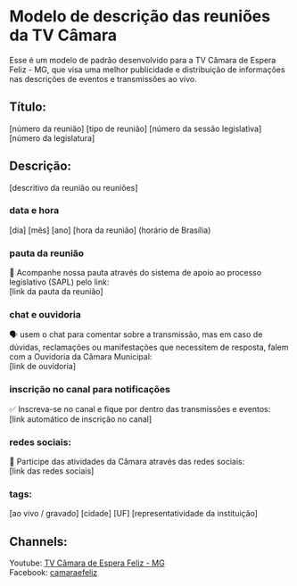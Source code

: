 # Modelo de descrição das reuniões da TV Câmara
Esse é um modelo de padrão desenvolvido para a TV Câmara de Espera Feliz - MG, que visa uma melhor publicidade e distribuição de informações nas descrições de eventos e transmissões ao vivo.

## Título:
[número da reunião] [tipo de reunião] [número da sessão legislativa] [número da legislatura]

## Descrição:
[descritivo da reunião ou reuniões]

### data e hora
[dia] [mês] [ano] [hora da reunião] (horário de Brasília)

### pauta da reunião
📃 Acompanhe nossa pauta através do sistema de apoio ao processo legislativo (SAPL) pelo link:<br>
[link da pauta da reunião]

### chat e ouvidoria
🗣 usem o chat para comentar sobre a transmissão, mas em caso de dúvidas, reclamações ou manifestações que necessitem de resposta, falem com a Ouvidoria da Câmara Municipal:<br>
[link de ouvidoria]

### inscrição no canal para notificações
✅ Inscreva-se no canal e fique por dentro das transmissões e eventos:<br>
[link automático de inscrição no canal]

### redes sociais:
📢 Participe das atividades da Câmara através das redes sociais:<br>
[link das redes sociais]

### tags:
[ao vivo / gravado] [cidade] [UF] [representatividade da instituição]

## Channels:
Youtube: [TV Câmara de Espera Feliz - MG](https://www.youtube.com/tvcamaraesperafelizmg "TV Câmara de Espera Feliz - MG")<br>
Facebook: [camaraefeliz]("https://www.facebook.com/camaraefeliz")
